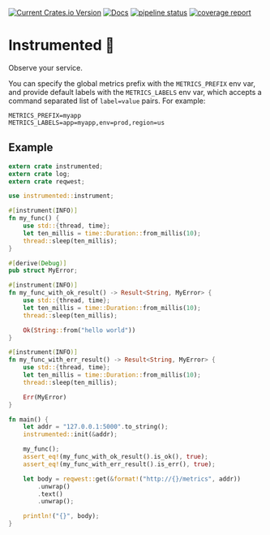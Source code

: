 [![Current Crates.io Version](https://img.shields.io/crates/v/instrumented.svg)](https://crates.io/crates/instrumented) [![Docs](https://docs.rs/instrumented/badge.svg)](https://docs.rs/instrumented/) [![pipeline status](https://gitlab.com/umpyre-code/instrumented/badges/master/pipeline.svg)](https://gitlab.com/umpyre-code/instrumented/commits/master) [![coverage report](https://gitlab.com/umpyre-code/instrumented/badges/master/coverage.svg)](https://gitlab.com/umpyre-code/instrumented/commits/master)

# Instrumented 🎸

Observe your service.

You can specify the global metrics prefix with the `METRICS_PREFIX` env var,
and provide default labels with the `METRICS_LABELS` env var, which accepts a
command separated list of `label=value` pairs. For example:

```shell
METRICS_PREFIX=myapp
METRICS_LABELS=app=myapp,env=prod,region=us
```

## Example

```rust
extern crate instrumented;
extern crate log;
extern crate reqwest;

use instrumented::instrument;

#[instrument(INFO)]
fn my_func() {
    use std::{thread, time};
    let ten_millis = time::Duration::from_millis(10);
    thread::sleep(ten_millis);
}

#[derive(Debug)]
pub struct MyError;

#[instrument(INFO)]
fn my_func_with_ok_result() -> Result<String, MyError> {
    use std::{thread, time};
    let ten_millis = time::Duration::from_millis(10);
    thread::sleep(ten_millis);

    Ok(String::from("hello world"))
}

#[instrument(INFO)]
fn my_func_with_err_result() -> Result<String, MyError> {
    use std::{thread, time};
    let ten_millis = time::Duration::from_millis(10);
    thread::sleep(ten_millis);

    Err(MyError)
}

fn main() {
    let addr = "127.0.0.1:5000".to_string();
    instrumented::init(&addr);

    my_func();
    assert_eq!(my_func_with_ok_result().is_ok(), true);
    assert_eq!(my_func_with_err_result().is_err(), true);

    let body = reqwest::get(&format!("http://{}/metrics", addr))
        .unwrap()
        .text()
        .unwrap();

    println!("{}", body);
}
```
